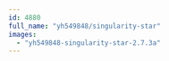 ```yaml
---
id: 4880
full_name: "yh549848/singularity-star"
images: 
  - "yh549848-singularity-star-2.7.3a"
---
```

